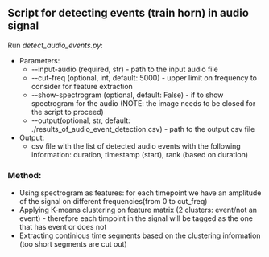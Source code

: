 ## Script for detecting events (train horn) in audio signal
Run *detect_audio_events.py*:  
* Parameters:
  * --input-audio (required, str) - path to the input audio file
  * --cut-freq (optional, int, default: 5000) - upper limit on frequency to consider for feature extraction
  * --show-spectrogram (optional, default: False) - if to show spectrogram for the audio (NOTE: the image needs to be closed for the script to proceed)
  * --output(optional, str, default: ./results_of_audio_event_detection.csv) - path to the output csv file
* Output:
  * csv file with the list of detected audio events with the following information: duration, timestamp (start), rank (based on duration)

### Method:
* Using spectrogram as features: for each timepoint we have an amplitude of the signal on different frequencies(from 0 to cut_freq)
* Applying K-means clustering on feature matrix (2 clusters: event/not an event) - therefore each timpoint in the signal will be tagged as the one that has event or does not
* Extracting continious time segments based on the clustering information (too short segments are cut out)
